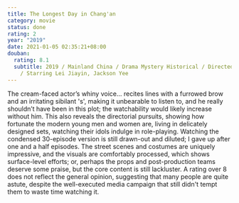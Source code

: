 ```yaml
---
title: The Longest Day in Chang'an
category: movie
status: done
rating: 2
year: "2019"
date: 2021-01-05 02:35:21+08:00
douban:
  rating: 8.1
  subtitle: 2019 / Mainland China / Drama Mystery Historical / Directed by Cao Dun
    / Starring Lei Jiayin, Jackson Yee
---
```


The cream-faced actor’s whiny voice... recites lines with a furrowed brow and an irritating sibilant 's', making it unbearable to listen to, and he really shouldn’t have been in this plot; the watchability would likely increase without him. This also reveals the directorial pursuits, showing how fortunate the modern young men and women are, living in delicately designed sets, watching their idols indulge in role-playing. Watching the condensed 30-episode version is still drawn-out and diluted; I gave up after one and a half episodes. The street scenes and costumes are uniquely impressive, and the visuals are comfortably processed, which shows surface-level efforts; or, perhaps the props and post-production teams deserve some praise, but the core content is still lackluster. A rating over 8 does not reflect the general opinion, suggesting that many people are quite astute, despite the well-executed media campaign that still didn't tempt them to waste time watching it.
